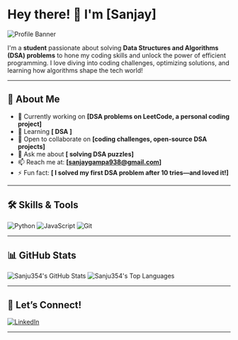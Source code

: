 # Hey there! 👋 I'm [Sanjay]

![Profile Banner](https://via.placeholder.com/1200x300.png?text=Welcome+to+My+Profile)

I'm a **student** passionate about solving **Data Structures and Algorithms (DSA) problems** to hone my coding skills and unlock the power of efficient programming. I love diving into coding challenges, optimizing solutions, and learning how algorithms shape the tech world!

---

## 🚀 About Me
- 🔭 Currently working on **[DSA problems on LeetCode, a personal coding project]**
- 🌱 Learning **[ DSA ]**
- 👯 Open to collaborate on **[coding challenges, open-source DSA projects]**
- 💬 Ask me about **[ solving DSA puzzles]**
- 📫 Reach me at: **[sanjaygampa938@gmail.com]**
- ⚡ Fun fact: **[ I solved my first DSA problem after 10 tries—and loved it!]**

---

## 🛠️ Skills & Tools
![Python](https://img.shields.io/badge/-Python-3776AB?style=flat-square&logo=python&logoColor=white)
![JavaScript](https://img.shields.io/badge/-JavaScript-F7DF1E?style=flat-square&logo=javascript&logoColor=black)
![Git](https://img.shields.io/badge/-Git-F05032?style=flat-square&logo=git&logoColor=white)

---


## 📊 GitHub Stats
![Sanju354's GitHub Stats](https://github-readme-stats.vercel.app/api?username=Sanju354&show_icons=true&theme=radical)
![Sanju354's Top Languages](https://github-readme-stats.vercel.app/api/top-langs/?username=Sanju354&layout=compact&theme=radical)

---


## 📱 Let’s Connect!
[<img src="https://img.shields.io/badge/-LinkedIn-0077B5?style=flat-square&logo=linkedin&logoColor=white" alt="LinkedIn"/>]([www.linkedin.com/in/sanjay-gampa-680670247])


---

